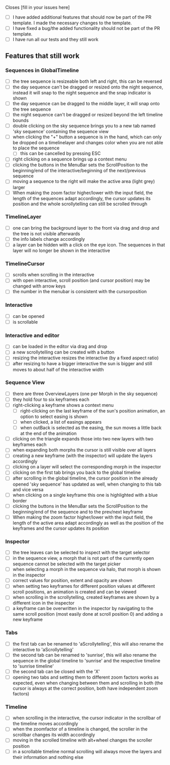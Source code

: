 
Closes [fill in your issues here]

- [ ] I have added additional features that should now be part of the PR template. I made the necessary changes to the template.
- [ ] I have fixed a bug/the added functionality should not be part of the PR template.
- [ ] I have run all our tests and they still work

## Features that still work

### Sequences in GlobalTimeline

- [ ] the tree sequence is resizeable both left and right, this can be reversed
- [ ] the day sequence can't be dragged or resized onto the night sequence, instead it will snap to the night sequence and the snap indicator is shown
- [ ] the day sequence can be dragged to the middle layer, it will snap onto the tree sequence
- [ ] the night sequence can't be dragged or resized beyond the left timeline bounds
- [ ] double clicking on the sky sequence brings you to a new tab named 'sky sequence' containing the sequence view
- [ ] when clicking the "+" button a sequence is in the hand, which can only be dropped on a timelinelayer and changes color when you are not able to place the sequence
  - [ ] this can be cancelled by pressing ESC
- [ ] right clicking on a sequence brings up a context menu
- [ ] clicking the buttons in the MenuBar sets the ScrollPosition to the beginning/end of the interactive/beginning of the next/previous sequence
- [ ] moving a sequence to the right will make the active area (light grey) larger
- [ ] When making the zoom factor higher/lower with the input field, the length of the sequences adapt accordingly, the cursor updates its position and the whole scrollytelling can still be scrolled through

### TimelineLayer

- [ ] one can bring the background layer to the front via drag and drop and the tree is not visible afterwards
- [ ] the info labels change accordingly
- [ ] a layer can be hidden with a click on the eye icon. The sequences in that layer will no longer be shown in the interactive

### TimelineCursor

- [ ] scrolls when scrolling in the interactive
- [ ] with open interactive, scroll position (and cursor position) may be changed with arrow keys
- [ ] the number in the menubar is consistent with the cursorposition

### Interactive

- [ ] can be opened
- [ ] is scrollable

### Interactive and editor

- [ ] can be loaded in the editor via drag and drop
- [ ] a new scrollytelling can be created with a button
- [ ] resizing the interactive resizes the interactive (by a fixed aspect ratio)
- [ ] after resizing to have a bigger interactive the sun is bigger and still moves to about half of the interactive width

### Sequence View

- [ ] there are three OverviewLayers (one per Morph in the sky sequence)
- [ ] they hold four to six keyframes each
- [ ] right-clicking a keyframe shows a context menu
  - [ ] right-clicking on the last keyframe of the sun's position animation, an option to select easing is shown
  - [ ] when clicked, a list of easings appears
  - [ ] when outBack is selected as the easing, the sun moves a little back at the end of the animation
- [ ] clicking on the triangle expands those into two new layers with two keyframes each
- [ ] when expanding both morphs the cursor is still visible over all layers
- [ ] creating a new keyframe (with the inspector) will update the layers accordingly
- [ ] clicking on a layer will select the corresponding morph in the inspector
- [ ] clicking on the first tab brings you back to the global timeline
- [ ] after scrolling in the global timeline, the cursor position in the already opened 'sky sequence' has updated as well, when changing to this tab and vice versa
- [ ] when clicking on a single keyframe this one is highlighted with a blue border
- [ ] clicking the buttons in the MenuBar sets the ScrollPosition to the beginning/end of the sequence and to the prev/next keyframe
- [ ] When making the zoom factor higher/lower with the input field, the length of the active area adapt accordingly as well as the position of the keyframes and the cursor updates its position

### Inspector

- [ ] the tree leaves can be selected to inspect with the target selector
- [ ] in the sequence view, a morph that is not part of the currently open sequence cannot be selected with the target picker
- [ ] when selecting a morph in the sequence via halo, that morph is shown in the inspector
- [ ] correct values for position, extent and opacity are shown
- [ ] when setting two keyframes for different position values at different scroll positions, an animation is created and can be viewed
- [ ] when scrolling in the scrollytelling, created keyframes are shown by a different icon in the inspector
- [ ] a keyframe can be overwritten in the inspector by navigating to the same scroll position (most easily done at scroll position 0) and adding a new keyframe

### Tabs

- [ ] the first tab can be renamed to 'aScrollytelling', this will also rename the interactive to 'aScrollytelling'
- [ ] the second tab can be renamed to 'sunrise', this will also rename the sequence in the global timeline to 'sunrise' and the respective timeline to 'sunrise timeline'
- [ ] the second tab can be closed with the 'X'
- [ ] opening two tabs and setting them to different zoom factors works as expected, even when changing between them and scrolling in both (the cursor is always at the correct position, both have independent zoom factors)

### Timeline

- [ ] when scrolling in the interactive, the cursor indicator in the scrollbar of the timeline moves accordingly
- [ ] when the zoomfactor of a timeline is changed, the scroller in the scrollbar changes its width accordingly
- [ ] moving in the scrolled timeline with alt+wheel changes the scroller position
- [ ] in a scrollable timeline normal scrolling will always move the layers and their information and nothing else